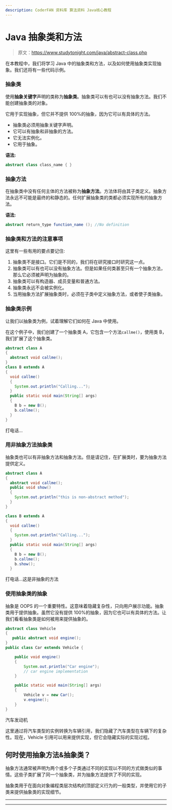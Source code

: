 ```yaml
---
description: CoderFAN 资料库 算法资料 Java核心教程
---
```


# Java 抽象类和方法

> 原文：<https://www.studytonight.com/java/abstract-class.php>

在本教程中，我们将学习 Java 中的抽象类和方法，以及如何使用抽象类实现抽象。我们还将有一些代码示例。

### 抽象类

使用**抽象关键字**声明的类称为**抽象类**。抽象类可以有也可以没有抽象方法。我们不能创建抽象类的对象。

它用于实现抽象，但它并不提供 100%的抽象，因为它可以有具体的方法。

*   抽象类必须用抽象关键字声明。
*   它可以有抽象和非抽象的方法。
*   它无法实例化。
*   它用于抽象。

**语法:**

```java
abstract class class_name { }
```

### 抽象方法

在抽象类中没有任何主体的方法被称为**抽象方法**。方法体将由其子类定义。抽象方法永远不可能是最终的和静态的。任何扩展抽象类的类都必须实现所有的抽象方法。

**语法:**

```java
abstract return_type function_name (); //No definition
```

### 抽象类和方法的注意事项

这里有一些有用的要点要记住:

1.  抽象类不是接口。它们是不同的，我们将在研究接口时研究这一点。
2.  抽象类可以有也可以没有抽象方法。但是如果任何类甚至只有一个抽象方法，那么它必须被声明为抽象的。
3.  抽象类可以有构造器、成员变量和普通方法。
4.  抽象类永远不会被实例化。
5.  当用抽象方法扩展抽象类时，必须在子类中定义抽象方法，或者使子类抽象。

### 抽象类示例

让我们以抽象类为例，试着理解它们如何在 Java 中使用。

在这个例子中，我们创建了一个抽象类 A，它包含一个方法`callme()`，使用类 B，我们扩展了这个抽象类。

```java
abstract class A
{
  abstract void callme();
}
class B extends A
{
  void callme()
  {
    System.out.println("Calling...");
  }
  public static void main(String[] args)
  {  
    B b = new B();
    b.callme();
  }
} 
```

打电话...

### 用非抽象方法抽象类

抽象类也可以有非抽象方法和抽象方法。但是请记住，在扩展类时，要为抽象方法提供定义。

```java
abstract class A
{
  abstract void callme();
  public void show()
  {
    System.out.println("this is non-abstract method");
  }
}

class B extends A
{
  void callme()
  {
    System.out.println("Calling...");
  }
  public static void main(String[] args)
  {
    B b = new B();
    b.callme();
    b.show();
  } 
```

打电话...这是非抽象的方法

### 使用抽象类的抽象

抽象是 OOPS 的一个重要特性。这意味着隐藏复杂性，只向用户展示功能。抽象类用于提供抽象。虽然它没有提供 100%的抽象，因为它也可以有具体的方法。让我们看看抽象类是如何被用来提供抽象的。

```java
abstract class Vehicle
{
   public abstract void engine();
}
public class Car extends Vehicle {

    public void engine()
    {
        System.out.println("Car engine");
        // car engine implementation
    }

    public static void main(String[] args)
    {
        Vehicle v = new Car();
        v.engine();
    }
} 
```

汽车发动机

这里通过将汽车类型的实例转换为车辆引用，我们隐藏了汽车类型在车辆下的复杂性。现在，Vehicle 引用可以用来提供实现，但它会隐藏实际的实现过程。

## 何时使用抽象方法&抽象类？

抽象方法通常被声明为两个或多个子类通过不同的实现以不同的方式做类似的事情。这些子类扩展了同一个抽象类，并为抽象方法提供了不同的实现。

抽象类用于在面向对象编程类层次结构的顶部定义行为的一般类型，并使用它的子类来提供抽象类的实现细节。

* * *

* * *